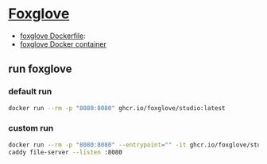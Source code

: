 # [Foxglove](https://foxglove.dev/)

* [foxglove Dockerfile](https://github.com/foxglove/studio/blob/main/Dockerfile): 
* [foxglove Docker container](https://github.com/foxglove/studio/pkgs/container/studio)

## run foxglove 
### default run 
```sh
docker run --rm -p "8080:8080" ghcr.io/foxglove/studio:latest
```
### custom run 
```sh
docker run --rm -p "8080:8080" --entrypoint="" -it ghcr.io/foxglove/studio:latest /bin/sh
caddy file-server --listen :8080
```
